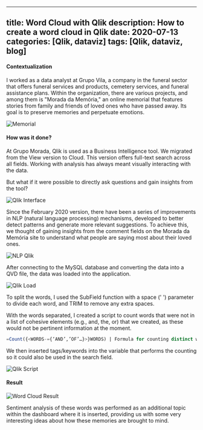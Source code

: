 
---
title: Word Cloud with Qlik
description: How to create a word cloud in Qlik
date: 2020-07-13
categories: [Qlik, dataviz]
tags: [Qlik, dataviz, blog]
---
#### Contextualization

I worked as a data analyst at Grupo Vila, a company in the funeral sector that offers funeral services and products, cemetery services, and funeral assistance plans. Within the organization, there are various projects, and among them is "Morada da Memória," an online memorial that features stories from family and friends of loved ones who have passed away. Its goal is to preserve memories and perpetuate emotions.

![Memorial](https://miro.medium.com/max/700/1*wEHOfAw9XC3ysz4lVacwag.png)

#### How was it done?

At Grupo Morada, Qlik is used as a Business Intelligence tool. We migrated from the View version to Cloud. This version offers full-text search across all fields. Working with analysis has always meant visually interacting with the data.

But what if it were possible to directly ask questions and gain insights from the tool?

![Qlik Interface](https://miro.medium.com/max/355/1*TvtbVl4wk7oXurjsE1rmYQ.png)

Since the February 2020 version, there have been a series of improvements in NLP (natural language processing) mechanisms, developed to better detect patterns and generate more relevant suggestions. To achieve this, we thought of gaining insights from the comment fields on the Morada da Memória site to understand what people are saying most about their loved ones.

![NLP Qlik](https://miro.medium.com/max/700/1*eojhz0x-ZlJmypJx_1r-rw.png)

After connecting to the MySQL database and converting the data into a QVD file, the data was loaded into the application.

![Qlik Load](https://miro.medium.com/max/490/1*REkstcGUF6miOOrczergSw.png)

To split the words, I used the SubField function with a space (' ') parameter to divide each word, and TRIM to remove any extra spaces.

With the words separated, I created a script to count words that were not in a list of cohesive elements (e.g., and, the, or) that we created, as these would not be pertinent information at the moment.

```sql
=Count({<WORDS-={‘AND’,’OF’…}>}WORDS) | Formula for counting distinct words
```

We then inserted tags/keywords into the variable that performs the counting so it could also be used in the search field.

![Qlik Script](https://miro.medium.com/max/579/1*atSPDH3zOGeMUPGiRU6uqw.png)

#### Result

![Word Cloud Result](https://miro.medium.com/max/674/1*PMJZwpcV33OJSoZWeqvcpg.png)

Sentiment analysis of these words was performed as an additional topic within the dashboard where it is inserted, providing us with some very interesting ideas about how these memories are brought to mind.
